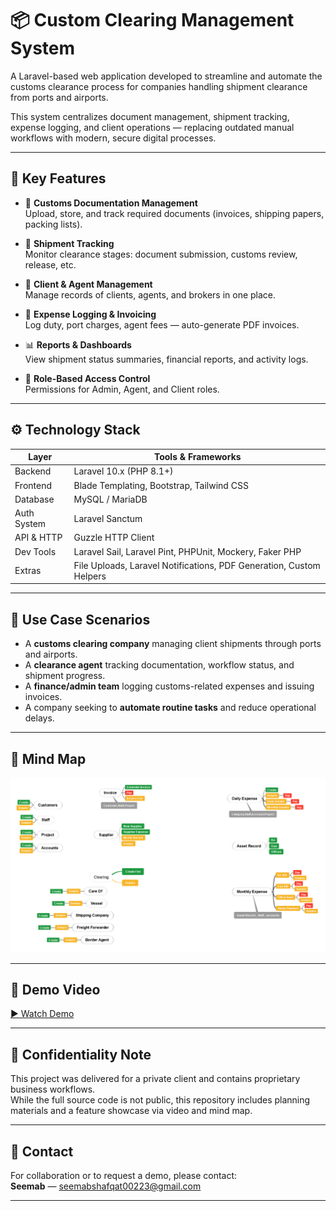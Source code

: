# 📦 Custom Clearing Management System

A Laravel-based web application developed to streamline and automate the customs clearance process for companies handling shipment clearance from ports and airports.

This system centralizes document management, shipment tracking, expense logging, and client operations — replacing outdated manual workflows with modern, secure digital processes.

---

## 🌟 Key Features

- 📁 **Customs Documentation Management**  
  Upload, store, and track required documents (invoices, shipping papers, packing lists).

- 🚢 **Shipment Tracking**  
  Monitor clearance stages: document submission, customs review, release, etc.

- 👥 **Client & Agent Management**  
  Manage records of clients, agents, and brokers in one place.

- 💸 **Expense Logging & Invoicing**  
  Log duty, port charges, agent fees — auto-generate PDF invoices.

- 📊 **Reports & Dashboards**  
  View shipment status summaries, financial reports, and activity logs.

- 🔐 **Role-Based Access Control**  
  Permissions for Admin, Agent, and Client roles.

---

## ⚙️ Technology Stack

| Layer         | Tools & Frameworks                                      |
|---------------|----------------------------------------------------------|
| Backend       | Laravel 10.x (PHP 8.1+)                                   |
| Frontend      | Blade Templating, Bootstrap, Tailwind CSS                 |
| Database      | MySQL / MariaDB                                           |
| Auth System   | Laravel Sanctum                                           |
| API & HTTP    | Guzzle HTTP Client                                        |
| Dev Tools     | Laravel Sail, Laravel Pint, PHPUnit, Mockery, Faker PHP  |
| Extras        | File Uploads, Laravel Notifications, PDF Generation, Custom Helpers |

---

## 📌 Use Case Scenarios

- A **customs clearing company** managing client shipments through ports and airports.
- A **clearance agent** tracking documentation, workflow status, and shipment progress.
- A **finance/admin team** logging customs-related expenses and issuing invoices.
- A company seeking to **automate routine tasks** and reduce operational delays.

---

## 🧠 Mind Map


![Mind Map](docs/mindmap.PNG)

---

## 🎥 Demo Video

[▶️ Watch Demo](https://your-demo-video-link.com)

---

## 🔐 Confidentiality Note

This project was delivered for a private client and contains proprietary business workflows.  
While the full source code is not public, this repository includes planning materials and a feature showcase via video and mind map.

---

## 📎 Contact

For collaboration or to request a demo, please contact:  
**Seemab** — seemabshafqat00223@gmail.com


---

